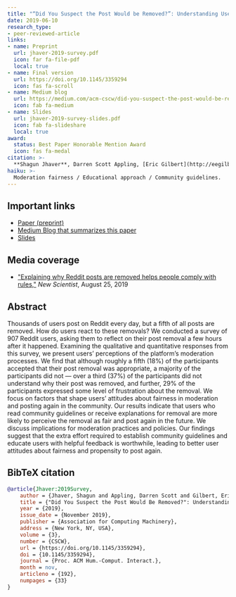 ```yaml
---
title: "“Did You Suspect the Post Would be Removed?”: Understanding User Reactions to Content Removals on Reddit"
date: 2019-06-10
research_type: 
- peer-reviewed-article
links:
- name: Preprint
  url: jhaver-2019-survey.pdf
  icon: far fa-file-pdf
  local: true
- name: Final version
  url: https://doi.org/10.1145/3359294
  icon: fas fa-scroll
- name: Medium blog
  url: https://medium.com/acm-cscw/did-you-suspect-the-post-would-be-removed-1dd1839277cb
  icon: fab fa-medium  
- name: Slides
  url: jhaver-2019-survey-slides.pdf
  icon: fab fa-slideshare
  local: true  
award:  
  status: Best Paper Honorable Mention Award
  icon: fas fa-medal  
citation: >-
  **Shagun Jhaver**, Darren Scott Appling, [Eric Gilbert](http://eegilbert.org), and [Amy Bruckman](https://www.cc.gatech.edu/fac/Amy.Bruckman/), ““Did You Suspect the Post Would be Removed?”: Understanding User Reactions to Content Removals on Reddit,” *Proc. ACM Hum.-Comput. Interact. 3*, CSCW, Article 192 (November 2019), 33 pages. DOI: [`10.1145/3359294`](https://doi.org/10.1145/3359294)
haiku: >-
  Moderation fairness / Educational approach / Community guidelines.
---
```


## Important links

- [Paper (preprint)](jhaver-2019-survey.pdf)
- [Medium Blog that summarizes this paper](https://medium.com/acm-cscw/did-you-suspect-the-post-would-be-removed-1dd1839277cb)
- [Slides](jhaver-2019-survey-slides.pdf)

## Media coverage
- ["Explaining why Reddit posts are removed helps people comply with rules,"](https://www.newscientist.com/article/2214308-explaining-why-reddit-posts-are-removed-helps-people-comply-with-rules/) *New Scientist*, August 25, 2019

## Abstract

Thousands of users post on Reddit every day, but a fifth of all posts are removed. How do users react to these removals? We conducted a survey of 907 Reddit users, asking them to reflect on their post removal a few hours after it happened. Examining the qualitative and quantitative responses from this survey, we present users’ perceptions of the platform’s moderation processes. We find that although roughly a fifth (18%) of the participants accepted that their post removal was appropriate, a majority of the participants did not — over a third (37%) of the participants did not understand why their post was removed, and further, 29% of the participants expressed some level of frustration about the removal. We focus on factors that shape users’ attitudes about fairness in moderation and posting again in the community. Our results indicate that users who read community guidelines or receive explanations for removal are more likely to perceive the removal as fair and post again in the future. We discuss implications for moderation practices and policies. Our findings suggest that the extra effort required to establish community guidelines and educate users with helpful feedback is worthwhile, leading to better user attitudes about fairness and propensity to post again.

## BibTeX citation

```bibtex
@article{Jhaver:2019Survey,
    author = {Jhaver, Shagun and Appling, Darren Scott and Gilbert, Eric and Bruckman, Amy},
    title = {"Did You Suspect the Post Would Be Removed?": Understanding User Reactions to Content Removals on Reddit},
    year = {2019},
    issue_date = {November 2019},
    publisher = {Association for Computing Machinery},
    address = {New York, NY, USA},
    volume = {3},
    number = {CSCW},
    url = {https://doi.org/10.1145/3359294},
    doi = {10.1145/3359294},
    journal = {Proc. ACM Hum.-Comput. Interact.},
    month = nov,
    articleno = {192},
    numpages = {33}
}
```
